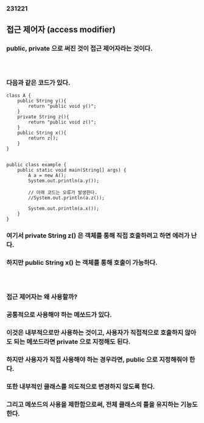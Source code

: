 ### 231221
## 접근 제어자 (access modifier)
### public, private 으로 써진 것이 접근 제어자라는 것이다.
### <br/>

### 다음과 같은 코드가 있다.
```
class A {
    public String y(){
        return "public void y()";
    }
    private String z(){
        return "public void z()";
    }
    public String x(){
        return z();
    }
}


public class example {
    public static void main(String[] args) {
        A a = new A();
        System.out.println(a.y());

        // 아래 코드는 오류가 발생한다.
        //System.out.println(a.z());
        
        System.out.println(a.x());
    }
}

```
### 여기서 private String z() 은 객체를 통해 직접 호출하려고 하면 에러가 난다.
### 하지만 public String x() 는 객체를 통해 호출이 가능하다.
### <br/>

### 접근 제어자는 왜 사용할까?
### 공통적으로 사용해야 하는 메쏘드가 있다.
### 이것은 내부적으로만 사용하는 것이고, 사용자가 직접적으로 호출하지 않아도 되는 메쏘드라면 private 으로 지정해도 된다.
### 하지만 사용자가 직접 사용해야 하는 경우라면, public 으로 지정해줘야 한다.
### 또한 내부적인 클래스를 의도적으로 변경하지 않도록 한다.
### 그리고 메쏘드의 사용을 제한함으로써, 전체 클래스의 틀을 유지하는 기능도 한다.
